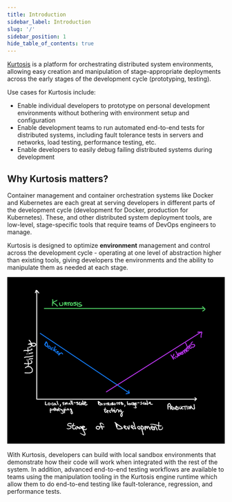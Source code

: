 ```yaml
---
title: Introduction
sidebar_label: Introduction
slug: '/'
sidebar_position: 1
hide_table_of_contents: true
---
```


[Kurtosis](https://www.kurtosis.com) is a platform for orchestrating distributed system environments, allowing easy creation and manipulation of stage-appropriate deployments across the early stages of the development cycle (prototyping, testing).

Use cases for Kurtosis include:

* Enable individual developers to prototype on personal development environments without bothering with environment setup and configuration
* Enable development teams to run automated end-to-end tests for distributed systems, including fault tolerance tests in servers and networks, load testing, performance testing, etc.
* Enable developers to easily debug failing distributed systems during development

Why Kurtosis matters?
---------------------

Container management and container orchestration systems like Docker and Kubernetes are each great at serving developers in different parts of the development cycle (development for Docker, production for Kubernetes). These, and other distributed system deployment tools, are low-level, stage-specific tools that require teams of DevOps engineers to manage.

Kurtosis is designed to optimize **environment** management and control across the development cycle - operating at one level of abstraction higher than existing tools, giving developers the environments and the ability to manipulate them as needed at each stage.

![Why Kurtosis](../../static/img/home/kurtosis-utility.png)

With Kurtosis, developers can build with local sandbox environments that demonstrate how their code will work when integrated with the rest of the system. In addition, advanced end-to-end testing workflows are available to teams using the manipulation tooling in the Kurtosis engine runtime which allow them to do end-to-end testing like fault-tolerance, regression, and performance tests.
